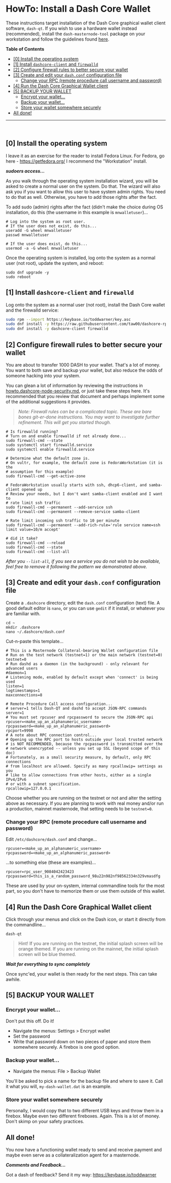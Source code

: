 # HowTo: Install a Dash Core Wallet

These instructions target installation of the Dash Core graphical wallet client
software, `dash-qt`. If you wish to use a hardware wallet instead (recommended),
install the `dash-masternode-tool` package on your workstation and follow the
guidelines found
[here](<https://github.com/Bertrand256/dash-masternode-tool/blob/master/README.md>).

**Table of Contents**

<!-- TOC START min:2 max:3 link:true update:true -->
- [[0] Install the operating system](#0-install-the-operating-system)
- [[1] Install `dashcore-client` and `firewalld`](#1-install-dashcore-client-and-firewalld)
- [[2] Configure firewall rules to better secure your wallet](#2-configure-firewall-rules-to-better-secure-your-wallet)
- [[3] Create and edit your `dash.conf` configuration file](#3-create-and-edit-your-dashconf-configuration-file)
  - [Change your RPC (remote procedure call username and password)](#change-your-rpc-remote-procedure-call-username-and-password)
- [[4] Run the Dash Core Graphical Wallet client](#4-run-the-dash-core-graphical-wallet-client)
- [[5] BACKUP YOUR WALLET](#5-backup-your-wallet)
  - [Encrypt your wallet...](#encrypt-your-wallet)
  - [Backup your wallet...](#backup-your-wallet)
  - [Store your wallet somewhere securely](#store-your-wallet-somewhere-securely)
- [All done!](#all-done)

<!-- TOC END -->

---

&nbsp;

## [0] Install the operating system

I leave it as an exercise for the reader to install Fedora Linux. For Fedora,
go here - https://getfedora.org/ I recommend the "Workstation" install.

<!-- For CentOS, go here - https://www.centos.org/download/ -->

***sudoers access...***

As you walk through the operating system installation wizard, you will be asked
to create a normal user on the system. Do that. The wizard will also ask you if
you want to allow this user to have system admin rights. You need to do that as
well. Otherwise, you have to add those rights after the fact.

To add sudo (admin) rights after the fact (didn't make the choice during OS
installation, do this (the username in this example is `mnwalletuser`)...

```
# Log into the system as root user.
# If the user does not exist, do this...
useradd -G wheel mnwalletuser
passwd mnwalletuser

# If the user does exist, do this...
usermod -a -G wheel mnwalletuser
```

Once the operating system is installed, log onto the system as a normal user
(not root), update the system, and reboot:

```
sudo dnf upgrade -y
sudo reboot
```

<!--
...if this is CentOS or Red Hat Enterprise Linux

```
sudo yum install -y epel-release
sudo yum update -y
sudo reboot
```
-->

## [1] Install `dashcore-client` and `firewalld`

Log onto the system as a normal user (not root), install the Dash Core wallet and the firewalld service:

```bash
sudo rpm --import https://keybase.io/toddwarner/key.asc
sudo dnf install -y https://raw.githubusercontent.com/taw00/dashcore-rpm/master/toddpkgs-dashcore-repo.fedora.rpm
sudo dnf install -y dashcore-client firewalld
```

<!--
```
#sudo dnf config-manager --set-disabled dashcore-stable
#sudo dnf config-manager --set-enabled dashcore-testing
```
-->

<!--
...if using CentOS or RHEL

Note: You have to first ensure you have the EPEL repositories configured:
`sudo yum repolist enabled`  
If you do not, browse to the
[EPEL community page](https://fedoraproject.org/wiki/EPEL) and follow their
installation instructions (it's easy).

Then...

```bash
sudo rpm --import https://keybase.io/toddwarner/key.asc
sudo yum install -y https://raw.githubusercontent.com/taw00/dashcore-rpm/master/toddpkgs-dashcore-repo.el7.rpm
sudo yum install -y dashcore-client firewalld
```
-->
<!--
```
#sudo yum-config-manager --disable dashcore-stable
#sudo yum-config-manager --enable dashcore-testing
```
-->


## [2] Configure firewall rules to better secure your wallet

You are about to transfer 1000 DASH to your wallet. That's a lot of money. You want to both save and backup your wallet, but also reduce the odds of someone hacking into your system.

You can glean a lot of information by reviewing the instructions in
[howto.dashcore-node-security.md](https://github.com/taw00/dashcore-rpm/blob/master/documentation/howto.dashcore-node-security.md),
or just take these steps here. It's recommended that you review that document
and perhaps implement some of the additional suggestions it provides.

> _Note: Firewall rules can be a complicated topic. These are bare bones
> git-er-done instructions. You may want to investigate further refinement. This
> will get you started though._


```
# Is firewalld running?
# Turn on and enable firewalld if not already done...
sudo firewall-cmd --state
sudo systemctl start firewalld.service
sudo systemctl enable firewalld.service

# Determine what the default zone is.
# On vultr, for example, the default zone is FedoraWorkstation (it is the
# assumption for this example)
sudo firewall-cmd --get-active-zone

# FedoraWorkstation usually starts with ssh, dhcp6-client, and samba-client opened up
# Review your needs, but I don't want samba-client enabled and I want to
# rate limit ssh traffic
sudo firewall-cmd --permanent --add-service ssh
sudo firewall-cmd --permanent --remove-service samba-client

# Rate limit incoming ssh traffic to 10 per minute
sudo firewall-cmd --permanent --add-rich-rule='rule service name=ssh limit value=10/m accept'

# did it take?
sudo firewall-cmd --reload
sudo firewall-cmd --state
sudo firewall-cmd --list-all
```

_After you `--list-all`, if you see a service you do not wish to be available,
feel free to remove it following the pattern we demonstrated above._


## [3] Create and edit your `dash.conf` configuration file

Create a `.dashcore` directory, edit the `dash.conf` configuration (text) file.
A good default editor is `nano`, or you can use `gedit` if it install, or
whatever you are familiar with.

```
cd ~
mkdir .dashcore
nano ~/.dashcore/dash.conf
```

Cut-n-paste this template...
```
# This is a Masternode Collateral-bearing Wallet configuration file
# Run on the test network (testnet=1) or the main network (testnet=0)
testnet=0
# Run dashd as a daemon (in the background) - only relevant for advanced users
#daemon=1
# Listening mode, enabled by default except when 'connect' is being used
listen=1
logtimestamps=1
maxconnections=8

# Remote Procedure Call access configuration...
# server=1 tells Dash-QT and dashd to accept JSON-RPC commands
server=1
# You must set rpcuser and rpcpassword to secure the JSON-RPC api
rpcuser=<make_up_an_alphanumeric_username>
rpcpassword=<make_up_an_alphanumeric_password>
rpcport=9998
# A note about RPC connection control...
# Opening up the RPC port to hosts outside your local trusted network
# is NOT RECOMMENDED, because the rpcpassword is transmitted over the
# network unencrypted -- unless you set up SSL (beyond scope of this doc)
# Fortunately, as a small security measure, by default, only RPC connections
# from localhost are allowed. Specify as many rpcallowip= settings as you
# like to allow connections from other hosts, either as a single IPv4/IPv6
# or with a subnet specification.
rpcallowip=127.0.0.1
```

Choose whether you are running on the testnet or not and alter the setting
above as necessary. If you are planning to work with real money and/or run a
production, mainnet masternode, that setting needs to be `testnet=0`.

### Change your RPC (remote procedure call username and password)

Edit `/etc/dashcore/dash.conf` and change...

```
rpcuser=<make_up_an_alphanumeric_username>
rpcpassword=<make_up_an_alphanumeric_password>
```
...to something else (these are examples)...
```
rpcuser=rpc_user_9084042423423
rpcpassword=this_is_a_random_password_98u22n982nf98562334n329vmasdfg
```
These are used by your on-system, internal commandline tools for the most part,
so you don't have to memorize them or use them outside of this wallet.


## [4] Run the Dash Core Graphical Wallet client

Click through your menus and click on the Dash icon, or start it directly from
the commandline...

```
dash-qt
```

> Hint! If you are running on the testnet, the initial splash screen will be
> orange themed. If you are running on the mainnet, the initial splash screen
> will be blue themed.


***Wait for everything to sync completely***

Once sync'ed, your wallet is then ready for the next steps. This can take
awhile.


## [5] BACKUP YOUR WALLET

### Encrypt your wallet...

Don't put this off. Do it!

* Navigate the menus: Settings > Encrypt wallet
* Set the password
* Write that password down on two pieces of paper and store them somewhere
  securely. A firebox is one good option.

### Backup your wallet...

* Navigate the menus: File > Backup Wallet

You'll be asked to pick a name for the backup file and where to save it. Call
it what you will, `my-dash-wallet.dat` is an example.

### Store your wallet somewhere securely

Personally, I would copy that to two different USB keys and throw them in a
firebox. Maybe even two different fireboxes. Again. This is a lot of money.
Don't skimp on your safety practices.


## All done!

You now have a functioning wallet ready to send and receive payment and maybe
even serve as a collateralization agent for a masternode.

***Comments and Feedback...***

Got a dash of feedback? Send it my way: <https://keybase.io/toddwarner>
